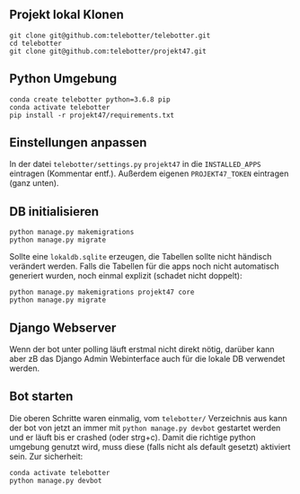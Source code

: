## Projekt lokal Klonen

```
git clone git@github.com:telebotter/telebotter.git
cd telebotter
git clone git@github.com:telebotter/projekt47.git
```

## Python Umgebung

```
conda create telebotter python=3.6.8 pip
conda activate telebotter
pip install -r projekt47/requirements.txt
```

## Einstellungen anpassen
In der datei `telebotter/settings.py`
`projekt47` in die `INSTALLED_APPS` eintragen (Kommentar entf.). 
Außerdem eigenen `PROJEKT47_TOKEN` eintragen (ganz unten). 


## DB initialisieren
```
python manage.py makemigrations
python manage.py migrate
```
Sollte eine `lokaldb.sqlite` erzeugen, die Tabellen sollte nicht händisch verändert werden.
Falls die Tabellen für die apps noch nicht automatisch generiert wurden, noch einmal explizit (schadet nicht doppelt):

```
python manage.py makemigrations projekt47 core
python manage.py migrate
```

## Django Webserver
Wenn der bot unter polling läuft erstmal nicht direkt nötig, darüber kann aber zB das Django Admin Webinterface auch für die lokale DB verwendet werden.


## Bot starten
Die oberen Schritte waren einmalig, vom `telebotter/` Verzeichnis aus kann der bot von jetzt an immer mit `python manage.py devbot` gestartet werden und er läuft bis er crashed (oder strg+c). Damit die richtige python umgebung genutzt wird, muss diese (falls nicht als default gesetzt) aktiviert sein. Zur sicherheit:

```
conda activate telebotter
python manage.py devbot
```
